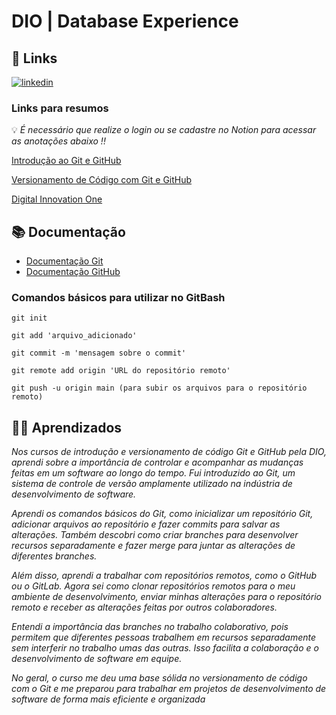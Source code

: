 # DIO | Database Experience
## 🔗 Links
[![linkedin](https://img.shields.io/badge/linkedin-0A66C2?style=for-the-badge&logo=linkedin&logoColor=white)](https://www.linkedin.com/in/geilson-marcelo-santos-maciel-7a16b4192/)

### Links para resumos 
💡 *É necessário que realize o login ou se cadastre no Notion para acessar as anotações abaixo !!*

[Introdução ao Git e GitHub](https://sincere-unicorn-403.notion.site/Introdu-o-ao-Git-e-GitHub-732e3787de414dd48fdae948a007eecd?pvs=4)

[Versionamento de Código com Git e GitHub](https://sincere-unicorn-403.notion.site/Versionamento-de-C-digo-com-Git-e-GitHub-92d1c1703ee74c8c94d9f4a364bf98d4?pvs=4)

[Digital Innovation One](https://web.dio.me/home) 

## 📚 Documentação 

- [Documentação Git](https://git-scm.com/doc)
- [Documentação GitHub](https://docs.github.com/pt)

### Comandos básicos para utilizar no GitBash
```
git init

git add 'arquivo_adicionado'

git commit -m 'mensagem sobre o commit'

git remote add origin 'URL do repositório remoto'

git push -u origin main (para subir os arquivos para o repositório remoto)
```


## 📘📗 Aprendizados

*Nos cursos de introdução  e versionamento de código Git e GitHub pela DIO, aprendi sobre a importância de controlar e acompanhar as mudanças feitas em um software ao longo do tempo. Fui introduzido ao Git, um sistema de controle de versão amplamente utilizado na indústria de desenvolvimento de software.*

*Aprendi os comandos básicos do Git, como inicializar um repositório Git, adicionar arquivos ao repositório e fazer commits para salvar as alterações. Também descobri como criar branches para desenvolver recursos separadamente e fazer merge para juntar as alterações de diferentes branches.*

*Além disso, aprendi a trabalhar com repositórios remotos, como o GitHub ou o GitLab. Agora sei como clonar repositórios remotos para o meu ambiente de desenvolvimento, enviar minhas alterações para o repositório remoto e receber as alterações feitas por outros colaboradores.*

*Entendi a importância das branches no trabalho colaborativo, pois permitem que diferentes pessoas trabalhem em recursos separadamente sem interferir no trabalho umas das outras. Isso facilita a colaboração e o desenvolvimento de software em equipe.*

*No geral, o curso me deu uma base sólida no versionamento de código com o Git e me preparou para trabalhar em projetos de desenvolvimento de software de forma mais eficiente e organizada*
